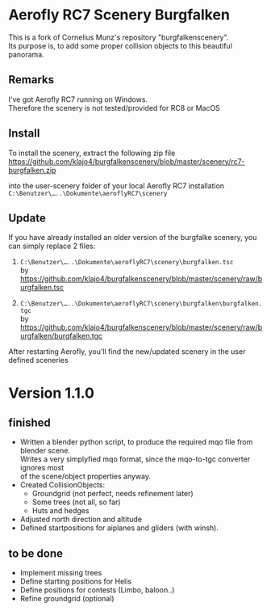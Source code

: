 # Aerofly RC7 Scenery Burgfalken
This is a fork of Cornelius Munz's repository "burgfalkenscenery".  
Its purpose is, to add some proper collision objects to this beautiful panorama.

## Remarks
I've got Aerofly RC7 running on Windows.  
Therefore the scenery is not tested/provided for RC8 or MacOS


## Install
To install the scenery, extract the following zip file   
https://github.com/klajo4/burgfalkenscenery/blob/master/scenery/rc7-burgfalken.zip  

into the user-scenery folder of your local Aerofly RC7 installation  
```C:\Benutzer\…..\Dokumente\aeroflyRC7\scenery``` 


## Update
If you have already installed an older version of the burgfalke scenery, you can simply replace 2 files:
1.	```C:\Benutzer\…..\Dokumente\aeroflyRC7\scenery\burgfalken.tsc```  
	by https://github.com/klajo4/burgfalkenscenery/blob/master/scenery/raw/burgfalken.tsc
	
2.	```C:\Benutzer\…..\Dokumente\aeroflyRC7\scenery\burgfalken\burgfalken.tgc```   
	by https://github.com/klajo4/burgfalkenscenery/blob/master/scenery/raw/burgfalken/burgfalken.tgc 



After restarting Aerofly, you'll find the new/updated scenery in the user defined sceneries




# Version 1.1.0

## finished
- Written a blender python script, to produce the required mqo file from blender scene.  
  Writes a very simplyfied mqo format, since the mqo-to-tgc converter ignores most   
  of the scene/object properties anyway.
- Created CollisionObjects:
	- Groundgrid (not perfect, needs refinement later)
	- Some trees (not all, so far)
	- Huts and hedges
- Adjusted north direction and altitude 
- Defined startpositions for aiplanes and gliders (with winsh).

## to be done
- Implement missing trees 
- Define starting positions for Helis
- Define positions for contests (Limbo, baloon..)
- Refine groundgrid (optional)

